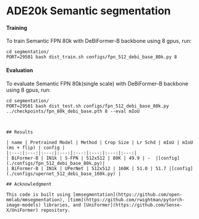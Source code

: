 # ADE20k Semantic segmentation

#### Training
To train Semantic FPN 80k with DeBiFormer-B backbone using 8 gpus, run:
```shell
cd segmentation/
PORT=29501 bash dist_train.sh configs/fpn_512_debi_base_80k.py 8
```


#### Evaluation
To evaluate Semantic FPN 80k(single scale) with DeBiFormer-B backbone using 8 gpus, run:
```shell
cd segmentation/
PORT=29501 bash dist_test.sh configs/fpn_512_debi_base_80k.py ../checkpoints/fpn_80k_debi_base.pth 8 --eval mIoU



## Results

| name | Pretrained Model | Method | Crop Size | Lr Schd | mIoU | mIoU (ms + flip) | config |
|:---:|:---:|:---:|:---:|:---:|:---:|:---:|:---:|
| BiFormer-B | IN1k | S-FPN | 512x512 | 80K | 49.9 | -  |[config](./configs/fpn_512_debi_base_80k.py)|
| BiFormer-B | IN1k | UPerNet | 512x512 | 160K | 51.0 | 51.7 |[config](./configs/upernet_512_debi_base_160k.py) |

## Acknowledgment 

This code is built using [mmsegmentation](https://github.com/open-mmlab/mmsegmentation), [timm](https://github.com/rwightman/pytorch-image-models) libraries, and [UniFormer](https://github.com/Sense-X/UniFormer) repository.
